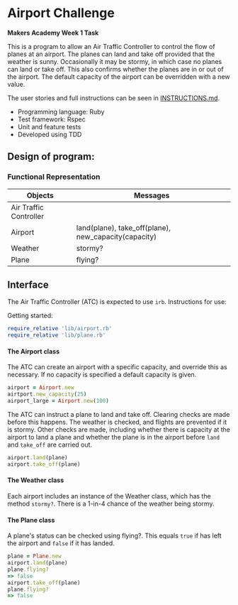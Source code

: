 Airport Challenge
=================

**Makers Academy Week 1 Task**

This is a program to allow an Air Traffic Controller to control the flow of planes at an airport. The planes can land and take off provided that the weather is sunny. Occasionally it may be stormy, in which case no planes can land or take off. This also confirms whether the planes are in or out of the airport. The default capacity of the airport can be overridden with a new value.

The user stories and full instructions can be seen in [INSTRUCTIONS.md](INSTRUCTIONS.md).

* Programming language: Ruby
* Test framework: Rspec
* Unit and feature tests
* Developed using TDD

## Design of program:

### Functional Representation

Objects  | Messages
------------- | -------------
Air Traffic Controller  |
Airport | land(plane), take_off(plane), new_capacity(capacity)
Weather | stormy?
Plane  | flying?

## Interface
The Air Traffic Controller (ATC) is expected to use `irb`. Instructions for use:

Getting started:
```ruby
require_relative 'lib/airport.rb'
require_relative 'lib/plane.rb'
```

#### The Airport class
The ATC can create an airport with a specific capacity, and override this as necessary. If no capacity is specified a default capacity is given.
```ruby
airport = Airport.new
airtport.new_capacity(25)
airport_large = Airport.new(100)
```

The ATC can instruct a plane to land and take off. Clearing checks are made before this happens. The weather is checked, and flights are prevented if it is stormy. Other checks are made, including whether there is capacity at the airport to land a plane and whether the plane is in the airport before `land` and `take_off` are carried out.
```ruby
airport.land(plane)
airport.take_off(plane)
```

#### The Weather class
Each airport includes an instance of the Weather class, which has the method `stormy?`. There is a 1-in-4 chance of the weather being stormy.

#### The Plane class
A plane's status can be checked using flying?. This equals `true` if has left the airport and `false` if it has landed.
```ruby
plane = Plane.new
airport.land(plane)
plane.flying?
=> false
airport.take_off(plane)
plane.flying?
=> false
```
